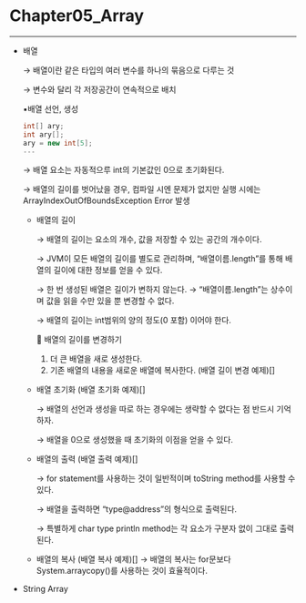 # Chapter05_Array

---

- 배열
    
    → 배열이란 같은 타입의 여러 변수를 하나의 묶음으로 다루는 것
    
    → 변수와 달리 각 저장공간이 연속적으로 배치
    
    ▪️배열 선언, 생성
    
    ```java
    int[] ary;
    int ary[];
    ary = new int[5];
    ---
    ```
    
    → 배열 요소는 자동적으루 int의 기본값인 0으로 초기화된다.
    
    → 배열의 길이를 벗어났을 경우, 컴파일 시엔 문제가 없지만 실행 시에는 ArrayIndexOutOfBoundsException Error 발생
    
    - 배열의 길이
        
        → 배열의 길이는 요소의 개수, 값을 저장할 수 있는 공간의 개수이다.
        
        → JVM이 모든 배열의 길이를 별도로 관리하며, “배열이름.length”를 통해 배열의 길이에 대한 정보를 얻을 수 있다.
        
        → 한 번 생성된 배열은 길이가 변하지 않는다. → “배열이름.length”는 상수이며 값을 읽을 수만 있을 뿐 변경할 수 없다.
        
        → 배열의 길이는 int범위의 양의 정도(0 포함) 이어야 한다.
        
        🍎 배열의 길이를 변경하기
        
        1. 더 큰 배열을 새로 생성한다.
        2. 기존 배열의 내용을 새로운 배열에 복사한다. (배열 길이 변경 예제)[]
        
    - 배열 초기화 (배열 초기화 예제)[]
        
        → 배열의 선언과 생성을 따로 하는 경우에는 생략할 수 없다는 점 반드시 기억하자.
        
        → 배열을 0으로 생성했을 때 초기화의 이점을 얻을 수 있다.
        
    - 배열의 출력 (배열 출력 예제)[]
        
        → for statement를 사용하는 것이 일반적이며 toString method를 사용할 수 있다.
        
        → 배열을 출력하면 “type@address”의 형식으로 출력된다.
        
        → 특별하게 char type println method는 각 요소가 구분자 없이 그대로 출력된다.
        
    - 배열의 복사 (배열 복사 예제)[]
    → 배열의 복사는 for문보다 System.arraycopy()를 사용하는 것이 효율적이다.
    
- String Array